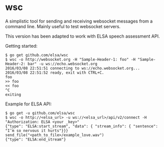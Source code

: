 # wsc

A simplistic tool for sending and receiving websocket messages from a command line.
Mainly useful to test websocket servers.

This version has been adapted to work with ELSA speech assessment API.

Getting started:
```
$ go get github.com/elsa/wsc
$ wsc -o http://websocket.org -H "Sample-Header-1: foo" -H "Sample-Header-2: bar" -u ws://echo.websocket.org
2016/03/08 22:51:51 connecting to ws://echo.websocket.org...
2016/03/08 22:51:52 ready, exit with CTRL+C.
foo 
>> foo
<< foo
^C
exiting
```

Example for ELSA API:
```
$ go get -u github.com/elsa/wsc
$ wsc -o http://<elsa_url> -u ws://<elsa_url>/api/v2/connect -H "Authorization: ELSA <your _key>"
{"type": "ELSA:start_stream", "data": { "stream_info": { "sentence": "I’m so nervous it hurts"}}}
send_file("<path_to_file>/example_love.wav")
{"type": "ELSA:end_stream"}	
```